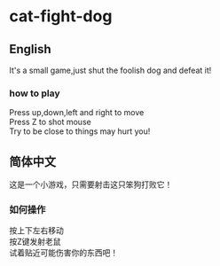 # cat-fight-dog  
## English  
It's a small game,just shut the foolish dog and defeat it!  
### how to play
Press up,down,left and right to move  
Press Z to shot mouse  
Try to be close to things may hurt you!  
## 简体中文  
这是一个小游戏，只需要射击这只笨狗打败它！
### 如何操作
按上下左右移动  
按Z键发射老鼠  
试着贴近可能伤害你的东西吧！
